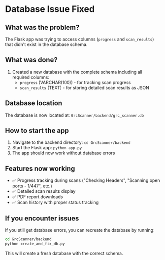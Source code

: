 # Database Issue Fixed

## What was the problem?
The Flask app was trying to access columns (`progress` and `scan_results`) that didn't exist in the database schema.

## What was done?
1. Created a new database with the complete schema including all required columns:
   - `progress` (VARCHAR(100)) - for tracking scan progress
   - `scan_results` (TEXT) - for storing detailed scan results as JSON

## Database location
The database is now located at: `GrcScanner/backend/grc_scanner.db`

## How to start the app
1. Navigate to the backend directory: `cd GrcScanner/backend`
2. Start the Flask app: `python app.py`
3. The app should now work without database errors

## Features now working
- ✅ Progress tracking during scans ("Checking Headers", "Scanning open ports - 1/447", etc.)
- ✅ Detailed scan results display
- ✅ PDF report downloads
- ✅ Scan history with proper status tracking

## If you encounter issues
If you still get database errors, you can recreate the database by running:
```bash
cd GrcScanner/backend
python create_and_fix_db.py
```

This will create a fresh database with the correct schema.